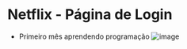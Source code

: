 # Netflix - Página de Login
- Primeiro mês aprendendo programação
![image](https://github.com/mickeiasdev/NetflixLogin/assets/130601846/45a38eb9-2f46-4ec7-80e4-e6e0265e5fec)
